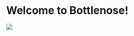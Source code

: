 # Welcome to Bottlenose!

![](https://raw.githubusercontent.com/quinton-ashley/bottlenose/master/build/icon.png)

